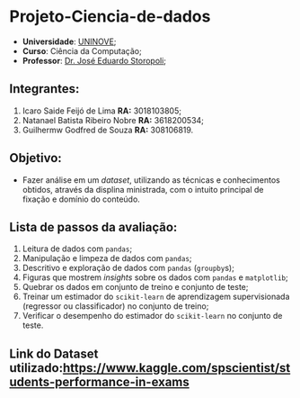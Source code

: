# Projeto-Ciencia-de-dados
- **Universidade**: [UNINOVE](https://www.uninove.br);
- **Curso**: Ciência da Computação;
- **Professor**: [Dr. José Eduardo Storopoli](https://storopoli.io);

## Integrantes:

1. Icaro Saide Feijó de Lima **RA:** 3018103805;
2. Natanael Batista Ribeiro Nobre **RA:** 3618200534;
3. Guilhermw Godfred de Souza **RA:** 308106819.

## Objetivo:

- Fazer análise em um *dataset*, utilizando as técnicas e conhecimentos obtidos, através da displina ministrada, com o  intuito principal de fixação e domínio do conteúdo.

## Lista de passos da avaliação:

1. Leitura de dados com `pandas`;
2. Manipulação e limpeza de dados com `pandas`;
3. Descritivo e exploração de dados com `pandas` (`groupby`s);
4. Figuras que mostrem *insights* sobre os dados com `pandas` e `matplotlib`;
5. Quebrar os dados em conjunto de treino e conjunto de teste;
6. Treinar um estimador do `scikit-learn` de aprendizagem supervisionada (regressor ou classificador) no conjunto de treino;
7. Verificar o desempenho do estimador do `scikit-learn` no conjunto de teste.


## Link do Dataset utilizado:https://www.kaggle.com/spscientist/students-performance-in-exams
